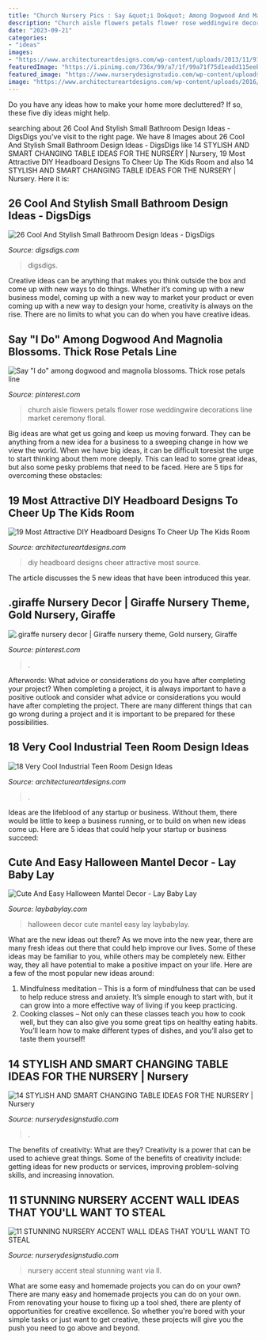 ```yaml
---
title: "Church Nursery Pics : Say &quot;i Do&quot; Among Dogwood And Magnolia Blossoms. Thick Rose Petals Line"
description: "Church aisle flowers petals flower rose weddingwire decorations line market ceremony floral"
date: "2023-09-21"
categories:
- "ideas"
images:
- "https://www.architectureartdesigns.com/wp-content/uploads/2013/11/91.jpg"
featuredImage: "https://i.pinimg.com/736x/99/a7/1f/99a71f75d1eadd115eeb754ca32dd07d--flower-market-rose-petals.jpg"
featured_image: "https://www.nurserydesignstudio.com/wp-content/uploads/2020/03/NURSERY-ACCENT-WALL-IDEAS-8.png"
image: "https://www.architectureartdesigns.com/wp-content/uploads/2016/12/6-41.jpg"
---
```



Do you have any ideas how to make your home more decluttered? If so, these five diy ideas might help.

	

		
searching about 26 Cool And Stylish Small Bathroom Design Ideas - DigsDigs you've visit to the right page. We have 8 Images about 26 Cool And Stylish Small Bathroom Design Ideas - DigsDigs like 14 STYLISH AND SMART CHANGING TABLE IDEAS FOR THE NURSERY | Nursery, 19 Most Attractive DIY Headboard Designs To Cheer Up The Kids Room and also 14 STYLISH AND SMART CHANGING TABLE IDEAS FOR THE NURSERY | Nursery. Here it is:
		
    
## 26 Cool And Stylish Small Bathroom Design Ideas - DigsDigs

<img loading=lazy src="https://www.digsdigs.com/photos/cool-and-stylish-small-bathroom-design-ideas-23-554x738.jpg" onerror="this.onerror=null;this.src='https://tse4.mm.bing.net/th?id=OIP.3InsbOgUET2l_lEo0mjpagHaJ3&amp;pid=15.1';" alt="26 Cool And Stylish Small Bathroom Design Ideas - DigsDigs">

_Source: digsdigs.com_

>digsdigs. 

	

Creative ideas can be anything that makes you think outside the box and come up with new ways to do things. Whether it’s coming up with a new business model, coming up with a new way to market your product or even coming up with a new way to design your home, creativity is always on the rise. There are no limits to what you can do when you have creative ideas.

    
## Say &quot;I Do&quot; Among Dogwood And Magnolia Blossoms. Thick Rose Petals Line

<img loading=lazy src="https://i.pinimg.com/736x/99/a7/1f/99a71f75d1eadd115eeb754ca32dd07d--flower-market-rose-petals.jpg" onerror="this.onerror=null;this.src='https://tse3.mm.bing.net/th?id=OIP.Rh0WcWEjpTrhSNm-7f0o8wHaLH&amp;pid=15.1';" alt="Say &quot;I do&quot; among dogwood and magnolia blossoms. Thick rose petals line">

_Source: pinterest.com_

>church aisle flowers petals flower rose weddingwire decorations line market ceremony floral. 

	

Big ideas are what get us going and keep us moving forward. They can be anything from a new idea for a business to a sweeping change in how we view the world. When we have big ideas, it can be difficult toresist the urge to start thinking about them more deeply. This can lead to some great ideas, but also some pesky problems that need to be faced. Here are 5 tips for overcoming these obstacles: 

    
## 19 Most Attractive DIY Headboard Designs To Cheer Up The Kids Room

<img loading=lazy src="https://www.architectureartdesigns.com/wp-content/uploads/2016/12/6-41.jpg" onerror="this.onerror=null;this.src='https://tse3.mm.bing.net/th?id=OIP.CcF1eogZsH2PEntJgs_KHwHaKK&amp;pid=15.1';" alt="19 Most Attractive DIY Headboard Designs To Cheer Up The Kids Room">

_Source: architectureartdesigns.com_

>diy headboard designs cheer attractive most source. 

	

The article discusses the 5 new ideas that have been introduced this year.

    
## .giraffe Nursery Decor | Giraffe Nursery Theme, Gold Nursery, Giraffe

<img loading=lazy src="https://i.pinimg.com/736x/5b/77/b1/5b77b14f105c936f13b9745f8dbefcd0.jpg" onerror="this.onerror=null;this.src='https://tse3.mm.bing.net/th?id=OIP.glhdYj3nKLdBn_CNMb9SGQHaK9&amp;pid=15.1';" alt=".giraffe nursery decor | Giraffe nursery theme, Gold nursery, Giraffe">

_Source: pinterest.com_

>. 

	

Afterwords: What advice or considerations do you have after completing your project?
When completing a project, it is always important to have a positive outlook and consider what advice or considerations you would have after completing the project. There are many different things that can go wrong during a project and it is important to be prepared for these possibilities.

    
## 18 Very Cool Industrial Teen Room Design Ideas

<img loading=lazy src="https://www.architectureartdesigns.com/wp-content/uploads/2013/11/91.jpg" onerror="this.onerror=null;this.src='https://tse4.mm.bing.net/th?id=OIP.OgK-L8YWJyHFgZJyLyAsOwHaE6&amp;pid=15.1';" alt="18 Very Cool Industrial Teen Room Design Ideas">

_Source: architectureartdesigns.com_

>. 

	

Ideas are the lifeblood of any startup or business. Without them, there would be little to keep a business running, or to build on when new ideas come up. Here are 5 ideas that could help your startup or business succeed:

    
## Cute And Easy Halloween Mantel Decor - Lay Baby Lay

<img loading=lazy src="https://res.cloudinary.com/laybabylay/image/upload/q_90,w_1200/halloween-2017-1_dxzfbg.jpg" onerror="this.onerror=null;this.src='https://tse2.mm.bing.net/th?id=OIP.bmAqeICL9_MESEqdNddHRQHaLU&amp;pid=15.1';" alt="Cute And Easy Halloween Mantel Decor - Lay Baby Lay">

_Source: laybabylay.com_

>halloween decor cute mantel easy lay laybabylay. 

	

What are the new ideas out there?
As we move into the new year, there are many fresh ideas out there that could help improve our lives. Some of these ideas may be familiar to you, while others may be completely new. Either way, they all have potential to make a positive impact on your life. Here are a few of the most popular new ideas around: 
1. Mindfulness meditation – This is a form of mindfulness that can be used to help reduce stress and anxiety. It’s simple enough to start with, but it can grow into a more effective way of living if you keep practicing. 
2. Cooking classes – Not only can these classes teach you how to cook well, but they can also give you some great tips on healthy eating habits. You’ll learn how to make different types of dishes, and you’ll also get to taste them yourself!

    
## 14 STYLISH AND SMART CHANGING TABLE IDEAS FOR THE NURSERY | Nursery

<img loading=lazy src="https://www.nurserydesignstudio.com/wp-content/uploads/2020/10/changing-table-ideas-for-the-nursery-7.png" onerror="this.onerror=null;this.src='https://tse1.mm.bing.net/th?id=OIP.kimIZ_N-q31eU6ECB-bJkwHaLH&amp;pid=15.1';" alt="14 STYLISH AND SMART CHANGING TABLE IDEAS FOR THE NURSERY | Nursery">

_Source: nurserydesignstudio.com_

>. 

	

The benefits of creativity: What are they?
Creativity is a power that can be used to achieve great things. Some of the benefits of creativity include: getting ideas for new products or services, improving problem-solving skills, and increasing innovation.

    
## 11 STUNNING NURSERY ACCENT WALL IDEAS THAT YOU&#039;LL WANT TO STEAL

<img loading=lazy src="https://www.nurserydesignstudio.com/wp-content/uploads/2020/03/NURSERY-ACCENT-WALL-IDEAS-8.png" onerror="this.onerror=null;this.src='https://tse2.mm.bing.net/th?id=OIP.kxHKbFNW7VN3L6acjfR3ewHaLH&amp;pid=15.1';" alt="11 STUNNING NURSERY ACCENT WALL IDEAS THAT YOU&#039;LL WANT TO STEAL">

_Source: nurserydesignstudio.com_

>nursery accent steal stunning want via ll. 

	

What are some easy and homemade projects you can do on your own?
There are many easy and homemade projects you can do on your own. From renovating your house to fixing up a tool shed, there are plenty of opportunities for creative excellence. So whether you're bored with your simple tasks or just want to get creative, these projects will give you the push you need to go above and beyond.

